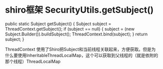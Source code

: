 shiro框架 
SecurityUtils.getSubject()
=
   public static Subject getSubject() {
        Subject subject = ThreadContext.getSubject();
        if (subject == null) {
            subject = (new Subject.Builder()).buildSubject();
            ThreadContext.bind(subject);
        }
        return subject;
    }

ThreadContext 使用了Shiro把Subject和当前线程关联起来，方便获取。但是为什么要使用InheritableThreadLocalMap，这个可以获取到父线程的（就是依附的那个线程）ThreadLocalMap

